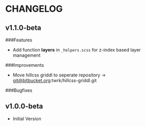 # CHANGELOG

## v1.1.0-beta
###Features
* Add function **layers** in ```_helpers.scss``` for z-index based layer management

###Improvements
* Move hillcss griddl to seperate repository -> git@bitbucket.org:twrk/hillcss-griddl.git

###Bugfixes

## v1.0.0-beta
* Initial Version
